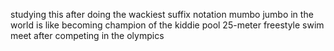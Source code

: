 studying this after doing the wackiest suffix notation mumbo jumbo in the world is like becoming champion of the kiddie pool 25-meter freestyle swim meet after competing in the olympics

